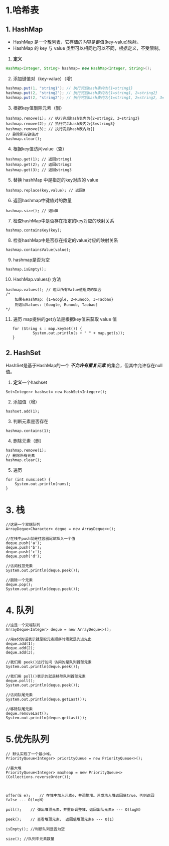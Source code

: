 # 1.哈希表

## 1. HashMap
- HashMap 是一个[散列表](https://so.csdn.net/so/search?q=%E6%95%A3%E5%88%97%E8%A1%A8&spm=1001.2101.3001.7020)，它存储的内容是键值(key-value)映射。  
- HashMap 的 key 与 value 类型可以相同也可以不同，根据定义，不受限制。
1. **定义**
```java
HashMap<Integer, String> hashmap= new HashMap<Integer, String>();
```
2. 添加键值对（key-value）（增）
```java
hashmap.put(1, "string1"); // 执行完后hash表内为{1=string1}
hashmap.put(2, "string2"); // 执行完后hash表内为{1=string1, 2=string2}
hashmap.put(2, "string2"); // 执行完后hash表内为{1=string1, 2=string2, 3=string3}
```
3.  根据key值删除元素（删）
```
hashmap.remove(1); // 执行完后hash表内为{2=string2, 3=string3}
hashmap.remove(2); // 执行完后hash表内为{3=string3}
hashmap.remove(3); // 执行完后hash表内为{}
// 删除所有键值对
hashmap.clear();
```
4.  根据key值访问value（查）
```
hashmap.get(1); // 返回string1
hashmap.get(2); // 返回string2
hashmap.get(3); // 返回string3
```
5.  替换 hashMap 中是指定的key对应的 value
```
hashmap.replace(key,value); // 返回0
```
6.  返回hashmap中键值对的数量
```
hashmap.size(); // 返回0
```
7.  检查hashMap中是否存在指定的key对应的映射关系
```
hashmap.containsKey(key); 
```
8.  检查hashMap中是否存在指定的value对应的映射关系
```
hashmap.containsValue(value); 
```
9.  hashmap是否为空
```
hashmap.isEmpty(); 
```
10.  HashMap.values() 方法
```
hashmap.values(); // 返回所有Value值组成的集合
/*
	如果有HashMap: {1=Google, 2=Runoob, 3=Taobao}
	则返回Values: [Google, Runoob, Taobao]
*/
```
11. 遍历 
		map提供的get方法是根据key值来获取 value 值
```
   for (String s : map.keySet()) {
            System.out.println(s + " " + map.get(s));
   }

```
## 2. HashSet
HashSet是基于HashMap的一个 ***不允许有重复元素***  的集合，但其中允许存在null值。
1. **定义**一个hashset
```
Set<Integer> hashset= new HashSet<Integer>();
```
2. 添加值（增）
```
hashset.add(1);
```
3.  判断元素是否存在
```
hashmap.contains(1);
```
4.  删除元素（删）
```
hashmap.remove(1);
// 删除所有元素
hashmap.clear();
```
5. 遍历 
```
for (int nums:set) {
    System.out.println(nums);
}
```


# 3. 栈
```
//这是一个双端队列
ArrayDeque<Character> deque = new ArrayDeque<>();

//在栈中push就是往容器尾部插入一个值
deque.push('a');
deque.push('b');
deque.push('c');
deque.push('d');

//访问栈顶元素
System.out.println(deque.peek());

//删除一个元素
deque.pop();
System.out.println(deque.peek());

```

# 4. 队列
```
//这是一个双端队列
ArrayDeque<Integer> deque = new ArrayDeque<>();

//用add的话表示就是取元素顺序时候就是先进先出
deque.add(1);
deque.add(2);
deque.add(3);

//我们用 peek()进行访问 访问的是队列首部元素
System.out.println(deque.peek());

//我们用 poll()表示的就是移除队列首部元素
deque.poll();
System.out.println(deque.peek());

//访问队尾元素
System.out.println(deque.getLast());

//移除队尾元素
deque.removeLast();
System.out.println(deque.getLast());

```
# 5.优先队列
```
// 默认实现了一个最小堆。
PriorityQueue<Integer> priorityQueue = new PriorityQueue<>(); 

//最大堆
PriorityQueue<Integer> maxheap = new PriorityQueue<>(Collections.reverseOrder());


 
offer(E e);    // 在堆中加入元素e，并调整堆。若成功入堆返回值true，否则返回false --- O(logN)
 
poll();    // 弹出堆顶元素，并重新调整堆，返回出队元素e --- O(logN)
 
peek();    // 查看堆顶元素， 返回值堆顶元素e --- O(1)
 
isEmpty(); //判断队列是否为空
 
size(); //队列中元素数量
 
```